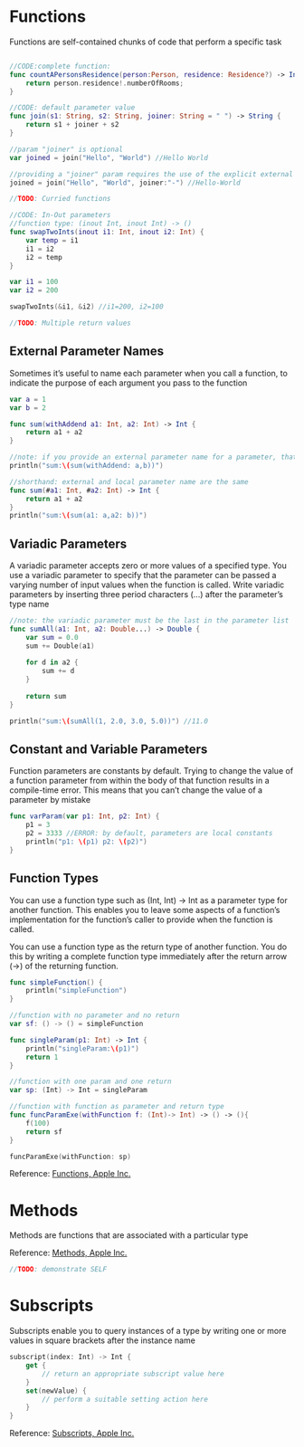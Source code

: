 # Functions
Functions are self-contained chunks of code that perform a specific task
```swift

//CODE:complete function:
func countAPersonsResidence(person:Person, residence: Residence?) -> Int {
    return person.residence!.numberOfRooms;
}

//CODE: default parameter value
func join(s1: String, s2: String, joiner: String = " ") -> String {
    return s1 + joiner + s2
}

//param "joiner" is optional
var joined = join("Hello", "World") //Hello World

//providing a "joiner" param requires the use of the explicit external name
joined = join("Hello", "World", joiner:"-") //Hello-World

//TODO: Curried functions

//CODE: In-Out parameters
//function type: (inout Int, inout Int) -> ()
func swapTwoInts(inout i1: Int, inout i2: Int) {
    var temp = i1
    i1 = i2
    i2 = temp
}

var i1 = 100
var i2 = 200

swapTwoInts(&i1, &i2) //i1=200, i2=100

//TODO: Multiple return values
```

## External Parameter Names
Sometimes it’s useful to name each parameter when you call a function, to indicate the purpose of each argument you pass to the function
```swift
var a = 1
var b = 2

func sum(withAddend a1: Int, a2: Int) -> Int {
    return a1 + a2
}

//note: if you provide an external parameter name for a parameter, that external name must always be used when you call the function
println("sum:\(sum(withAddend: a,b))")

//shorthand: external and local parameter name are the same
func sum(#a1: Int, #a2: Int) -> Int {
    return a1 + a2
}
println("sum:\(sum(a1: a,a2: b))")
```

## Variadic Parameters
A variadic parameter accepts zero or more values of a specified type. You use a variadic parameter to specify that the parameter can be passed a varying number of input values when the function is called. Write variadic parameters by inserting three period characters (...) after the parameter’s type name
```swift
//note: the variadic parameter must be the last in the parameter list
func sumAll(a1: Int, a2: Double...) -> Double {
    var sum = 0.0
    sum += Double(a1)
    
    for d in a2 {
        sum += d
    }
    
    return sum
}

println("sum:\(sumAll(1, 2.0, 3.0, 5.0))") //11.0
```

## Constant and Variable Parameters
Function parameters are constants by default. Trying to change the value of a function parameter from within the body of that function results in a compile-time error. This means that you can’t change the value of a parameter by mistake
```swift
func varParam(var p1: Int, p2: Int) {
    p1 = 3
    p2 = 3333 //ERROR: by default, parameters are local constants
    println("p1: \(p1) p2: \(p2)")
}
```

## Function Types
You can use a function type such as (Int, Int) -> Int as a parameter type for another function. This enables you to leave some aspects of a function’s implementation for the function’s caller to provide when the function is called.

You can use a function type as the return type of another function. You do this by writing a complete function type immediately after the return arrow (->) of the returning function.
```swift
func simpleFunction() {
    println("simpleFunction")
}

//function with no parameter and no return
var sf: () -> () = simpleFunction

func singleParam(p1: Int) -> Int {
    println("singleParam:\(p1)")
    return 1
}

//function with one param and one return
var sp: (Int) -> Int = singleParam

//function with function as parameter and return type
func funcParamExe(withFunction f: (Int)-> Int) -> () -> (){
    f(100)
    return sf
}

funcParamExe(withFunction: sp)
```

Reference: [Functions, Apple Inc.](https://developer.apple.com/library/ios/documentation/Swift/Conceptual/Swift_Programming_Language/Functions.html#//apple_ref/doc/uid/TP40014097-CH10-ID158)

# Methods
Methods are functions that are associated with a particular type

Reference: [Methods, Apple Inc.](https://developer.apple.com/library/ios/documentation/Swift/Conceptual/Swift_Programming_Language/Methods.html#//apple_ref/doc/uid/TP40014097-CH15-ID234)

```swift
//TODO: demonstrate SELF
```

# Subscripts
Subscripts enable you to query instances of a type by writing one or more values in square brackets after the instance name

```swift
subscript(index: Int) -> Int {
    get {
        // return an appropriate subscript value here
    }
    set(newValue) {
        // perform a suitable setting action here
    }
}
```
Reference: [Subscripts, Apple Inc.](https://developer.apple.com/library/ios/documentation/Swift/Conceptual/Swift_Programming_Language/Subscripts.html#//apple_ref/doc/uid/TP40014097-CH16-ID305)
